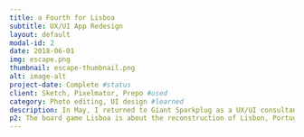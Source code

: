 ```yaml
---
title: a Fourth for Lisboa
subtitle: UX/UI App Redesign 
layout: default
modal-id: 2
date: 2018-06-01
img: escape.png
thumbnail: escape-thumbnail.png
alt: image-alt
project-date: Complete #status
client: Sketch, Pixelmator, Prepo #used
category: Photo editing, UI design #learned
description: In May, I returned to Giant Sparkplug as a UX/UI consultant to lead the visual design of a companion app to a board game. The app that acts as a virtual fourth player for the board game Lisboa. I provided new designs for the app that tied in the board game’s aesthetic so the players can have a more consistent playing experience. 
p2: The board game Lisboa is about the reconstruction of Lisbon, Portugal after an earthquake, tsunami, and three days of fires in 1755. This is a rough draft, proof-of-concept design. Graphics were taken from photos of the board game and edited in Pixelmator. The app, aFourth For Lisboa, already had a well-developed logic, layout, and controls when I was hired. During my time at GSP, I suggested new controls and layouts to provide the user with the most ____ playing eperience. 
---
```

